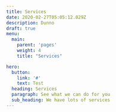 ```yaml
---
title: Services
date: 2020-02-27T05:05:12.029Z
description: Dunno
draft: true
menu:
  main:
    parent: 'pages'
    weight: 4
    title: "Services"

hero:
  button:
    link: '#'
    text: Test
  heading: Services
  paragraph: See what we can do for you
  sub_heading: We have lots of services
---
```


